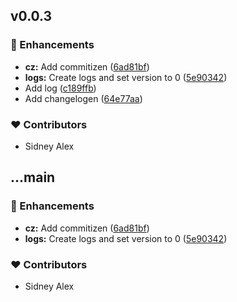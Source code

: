 
## v0.0.3


### 🚀 Enhancements

  - **cz:** Add commitizen ([6ad81bf](https://github.com/silvercent011/vox-count/commit/6ad81bf))
  - **logs:** Create logs and set version to 0 ([5e90342](https://github.com/silvercent011/vox-count/commit/5e90342))
  - Add log ([c189ffb](https://github.com/silvercent011/vox-count/commit/c189ffb))
  - Add changelogen ([64e77aa](https://github.com/silvercent011/vox-count/commit/64e77aa))

### ❤️  Contributors

- Sidney Alex

## ...main


### 🚀 Enhancements

  - **cz:** Add commitizen ([6ad81bf](https://github.com/silvercent011/vox-count/commit/6ad81bf))
  - **logs:** Create logs and set version to 0 ([5e90342](https://github.com/silvercent011/vox-count/commit/5e90342))

### ❤️  Contributors

- Sidney Alex

